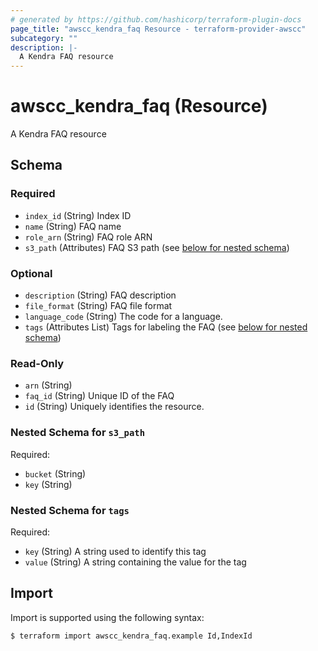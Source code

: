 ```yaml
---
# generated by https://github.com/hashicorp/terraform-plugin-docs
page_title: "awscc_kendra_faq Resource - terraform-provider-awscc"
subcategory: ""
description: |-
  A Kendra FAQ resource
---
```


# awscc_kendra_faq (Resource)

A Kendra FAQ resource



<!-- schema generated by tfplugindocs -->
## Schema

### Required

- `index_id` (String) Index ID
- `name` (String) FAQ name
- `role_arn` (String) FAQ role ARN
- `s3_path` (Attributes) FAQ S3 path (see [below for nested schema](#nestedatt--s3_path))

### Optional

- `description` (String) FAQ description
- `file_format` (String) FAQ file format
- `language_code` (String) The code for a language.
- `tags` (Attributes List) Tags for labeling the FAQ (see [below for nested schema](#nestedatt--tags))

### Read-Only

- `arn` (String)
- `faq_id` (String) Unique ID of the FAQ
- `id` (String) Uniquely identifies the resource.

<a id="nestedatt--s3_path"></a>
### Nested Schema for `s3_path`

Required:

- `bucket` (String)
- `key` (String)


<a id="nestedatt--tags"></a>
### Nested Schema for `tags`

Required:

- `key` (String) A string used to identify this tag
- `value` (String) A string containing the value for the tag

## Import

Import is supported using the following syntax:

```shell
$ terraform import awscc_kendra_faq.example Id,IndexId
```
